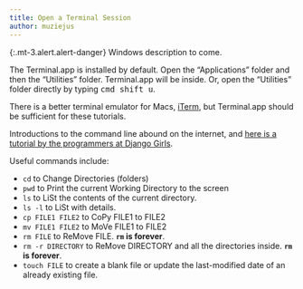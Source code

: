 ```yaml
---
title: Open a Terminal Session
author: muziejus
---
```


<div class="pc">
<div class="win">

{:.mt-3.alert.alert-danger}
Windows description to come.

</div>
<div class="mac">

The Terminal.app is installed by default. Open the “Applications” folder and
then the “Utilities” folder. Terminal.app will be inside. Or, open the
“Utilities” folder directly by typing <kbd><kbd>cmd</kbd> <kbd>shift</kbd>
<kbd>u</kbd></kbd>.

There is a better terminal emulator for Macs, [iTerm](/whatis/iterm), but
Terminal.app should be sufficient for these tutorials.

Introductions to the command line abound on the internet, and [here is a
tutorial by the programmers at
Django Girls](https://tutorial.djangogirls.org/en/intro_to_command_line/).

Useful commands include:

* `cd` to Change Directories (folders)
* `pwd` to Print the current Working Directory to the screen
* `ls` to LiSt the contents of the current directory.
* `ls -l` to LiSt with details. 
* `cp FILE1 FILE2` to CoPy FILE1 to FILE2
* `mv FILE1 FILE2` to MoVe FILE1 to FILE2
* `rm FILE` to ReMove FILE. **`rm` is forever**.
* `rm -r DIRECTORY` to ReMove DIRECTORY and all the directories inside. **`rm` is forever**.
* `touch FILE` to create a blank file or update the last-modified date of
  an already existing file.

</div>

